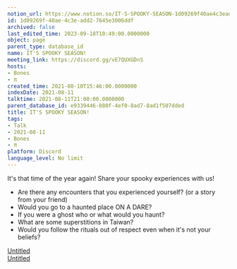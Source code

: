 ```yaml
---
notion_url: https://www.notion.so/IT-S-SPOOKY-SEASON-1d09269f40ae4c3eadd27645e3006ddf
id: 1d09269f-40ae-4c3e-add2-7645e3006ddf
archived: false
last_edited_time: 2023-09-18T10:49:00.0000000
object: page
parent_type: database_id
name: IT'S SPOOKY SEASON!
meeting_link: https://discord.gg/vE7QUXGDnS
hosts:
- Bones
- π
created_time: 2021-08-10T15:46:00.0000000
indexDate: 2021-08-11
talktime: 2021-08-11T21:00:00.0000000
parent_database_id: e9339446-880f-4ef0-8ad7-8ad1f507dded
title: IT'S SPOOKY SEASON!
tags:
- Talk
- 2021-08-11
- Bones
- π
platform: Discord
language_level: No limit
---
```


It's that time of the year again! Share your spooky experiences with us!
   - Are there any encounters that you experienced yourself? (or a story from your friend)
   - Would you go to a haunted place ON A
  DARE?
   - If you were a ghost who or what would you haunt?
   - What are some superstitions in Taiwan?
   - Would you follow the rituals out of respect even when it's not your beliefs?


[Untitled](https://www.notion.so/12c4a9e645d54aefa860b5f927a0b220)   
[Untitled](https://www.notion.so/482e61b02b9c4456b2b4fe86bb7544c6)   








